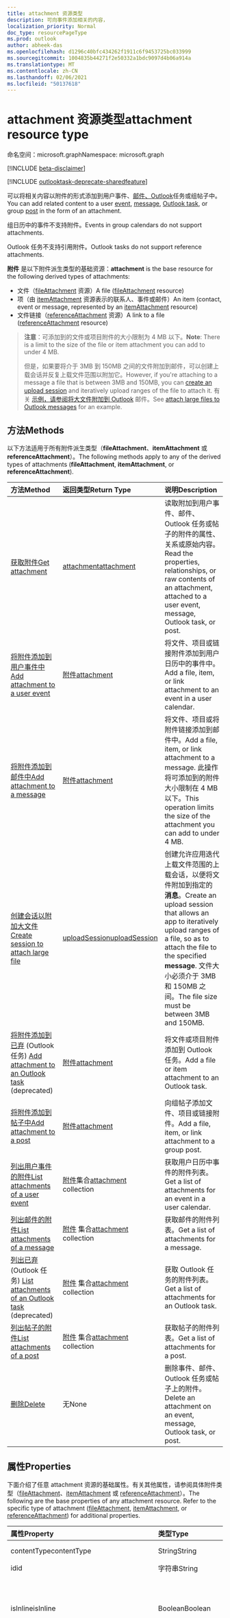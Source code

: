 ```yaml
---
title: attachment 资源类型
description: 可向事件添加相关的内容，
localization_priority: Normal
doc_type: resourcePageType
ms.prod: outlook
author: abheek-das
ms.openlocfilehash: d1296c40bfc434262f1911c6f9453725bc033999
ms.sourcegitcommit: 1004835b44271f2e50332a1bdc9097d4b06a914a
ms.translationtype: MT
ms.contentlocale: zh-CN
ms.lasthandoff: 02/06/2021
ms.locfileid: "50137618"
---
```

# <a name="attachment-resource-type"></a><span data-ttu-id="5b153-103">attachment 资源类型</span><span class="sxs-lookup"><span data-stu-id="5b153-103">attachment resource type</span></span>

<span data-ttu-id="5b153-104">命名空间：microsoft.graph</span><span class="sxs-lookup"><span data-stu-id="5b153-104">Namespace: microsoft.graph</span></span>

[!INCLUDE [beta-disclaimer](../../includes/beta-disclaimer.md)]

[!INCLUDE [outlooktask-deprecate-sharedfeature](../../includes/outlooktask-deprecate-sharedfeature.md)]

<span data-ttu-id="5b153-105">可以将相关内容以附件的形式添加到用户[](../resources/event.md)事件、[邮件](../resources/message.md)[、Outlook](../resources/outlooktask.md)任务或组[](../resources/post.md)帖子中。</span><span class="sxs-lookup"><span data-stu-id="5b153-105">You can add related content to a user [event](../resources/event.md), [message](../resources/message.md), [Outlook task](../resources/outlooktask.md), or group [post](../resources/post.md) in the form of an attachment.</span></span> 

<span data-ttu-id="5b153-106">组日历中的事件不支持附件。</span><span class="sxs-lookup"><span data-stu-id="5b153-106">Events in group calendars do not support attachments.</span></span>

<span data-ttu-id="5b153-107">Outlook 任务不支持引用附件。</span><span class="sxs-lookup"><span data-stu-id="5b153-107">Outlook tasks do not support reference attachments.</span></span>

<span data-ttu-id="5b153-108">**附件** 是以下附件派生类型的基础资源：</span><span class="sxs-lookup"><span data-stu-id="5b153-108">**attachment** is the base resource for the following derived types of attachments:</span></span>

* <span data-ttu-id="5b153-109">文件（[fileAttachment](../resources/fileattachment.md) 资源）</span><span class="sxs-lookup"><span data-stu-id="5b153-109">A file ([fileAttachment](../resources/fileattachment.md) resource)</span></span>
* <span data-ttu-id="5b153-110">项（由 [itemAttachment](../resources/itemattachment.md) 资源表示的联系人、事件或邮件）</span><span class="sxs-lookup"><span data-stu-id="5b153-110">An item (contact, event or message, represented by an [itemAttachment](../resources/itemattachment.md) resource)</span></span>
* <span data-ttu-id="5b153-111">文件链接（[referenceAttachment](../resources/referenceattachment.md) 资源）</span><span class="sxs-lookup"><span data-stu-id="5b153-111">A link to a file ([referenceAttachment](../resources/referenceattachment.md) resource)</span></span>

><span data-ttu-id="5b153-112">**注意**：可添加到的文件或项目附件的大小限制为 4 MB 以下。</span><span class="sxs-lookup"><span data-stu-id="5b153-112">**Note**: There is a limit to the size of the file or item attachment you can add to under 4 MB.</span></span> 
>
> <span data-ttu-id="5b153-113">但是，如果要将介于 3MB 到 150MB 之间的文件附加到邮件，可以创建上载会话并反复[](../api/attachment-createuploadsession.md)上载文件范围以附加它。</span><span class="sxs-lookup"><span data-stu-id="5b153-113">However, if you're attaching to a message a file that is between 3MB and 150MB, you can [create an upload session](../api/attachment-createuploadsession.md) and iteratively upload ranges of the file to attach it.</span></span> <span data-ttu-id="5b153-114">有关 [示例，请参阅将大文件附加到 Outlook](/graph/outlook-large-attachments) 邮件。</span><span class="sxs-lookup"><span data-stu-id="5b153-114">See [attach large files to Outlook messages](/graph/outlook-large-attachments) for an example.</span></span>

## <a name="methods"></a><span data-ttu-id="5b153-115">方法</span><span class="sxs-lookup"><span data-stu-id="5b153-115">Methods</span></span>

<span data-ttu-id="5b153-116">以下方法适用于所有附件派生类型（**fileAttachment**、**itemAttachment** 或 **referenceAttachment**）。</span><span class="sxs-lookup"><span data-stu-id="5b153-116">The following methods apply to any of the derived types of attachments (**fileAttachment**, **itemAttachment**, or **referenceAttachment**).</span></span>

| <span data-ttu-id="5b153-117">方法</span><span class="sxs-lookup"><span data-stu-id="5b153-117">Method</span></span>       | <span data-ttu-id="5b153-118">返回类型</span><span class="sxs-lookup"><span data-stu-id="5b153-118">Return Type</span></span>  |<span data-ttu-id="5b153-119">说明</span><span class="sxs-lookup"><span data-stu-id="5b153-119">Description</span></span>|
|:---------------|:--------|:----------|
|[<span data-ttu-id="5b153-120">获取附件</span><span class="sxs-lookup"><span data-stu-id="5b153-120">Get attachment</span></span>](../api/attachment-get.md) | [<span data-ttu-id="5b153-121">attachment</span><span class="sxs-lookup"><span data-stu-id="5b153-121">attachment</span></span>](attachment.md) |<span data-ttu-id="5b153-122">读取附加到用户事件、邮件、Outlook 任务或帖子的附件的属性、关系或原始内容。</span><span class="sxs-lookup"><span data-stu-id="5b153-122">Read the properties, relationships, or raw contents of an attachment, attached to a user event, message, Outlook task, or post.</span></span>|
|[<span data-ttu-id="5b153-123">将附件添加到用户事件中</span><span class="sxs-lookup"><span data-stu-id="5b153-123">Add attachment to a user event</span></span>](../api/event-post-attachments.md) | [<span data-ttu-id="5b153-124">附件</span><span class="sxs-lookup"><span data-stu-id="5b153-124">attachment</span></span>](attachment.md) |<span data-ttu-id="5b153-125">将文件、项目或链接附件添加到用户日历中的事件中。</span><span class="sxs-lookup"><span data-stu-id="5b153-125">Add a file, item, or link attachment to an event in a user calendar.</span></span>|
|[<span data-ttu-id="5b153-126">将附件添加到邮件中</span><span class="sxs-lookup"><span data-stu-id="5b153-126">Add attachment to a message</span></span>](../api/message-post-attachments.md) | [<span data-ttu-id="5b153-127">附件</span><span class="sxs-lookup"><span data-stu-id="5b153-127">attachment</span></span>](attachment.md) |<span data-ttu-id="5b153-128">将文件、项目或将附件链接添加到邮件中。</span><span class="sxs-lookup"><span data-stu-id="5b153-128">Add a file, item, or link attachment to a message.</span></span> <span data-ttu-id="5b153-129">此操作将可添加到的附件大小限制在 4 MB 以下。</span><span class="sxs-lookup"><span data-stu-id="5b153-129">This operation limits the size of the attachment you can add to under 4 MB.</span></span>|
|[<span data-ttu-id="5b153-130">创建会话以附加大文件</span><span class="sxs-lookup"><span data-stu-id="5b153-130">Create session to attach large file</span></span>](../api/attachment-createuploadsession.md)| [<span data-ttu-id="5b153-131">uploadSession</span><span class="sxs-lookup"><span data-stu-id="5b153-131">uploadSession</span></span>](uploadsession.md) | <span data-ttu-id="5b153-132">创建允许应用迭代上载文件范围的上载会话，以便将文件附加到指定的 **消息**。</span><span class="sxs-lookup"><span data-stu-id="5b153-132">Create an upload session that allows an app to iteratively upload ranges of a file, so as to attach the file to the specified **message**.</span></span> <span data-ttu-id="5b153-133">文件大小必须介于 3MB 和 150MB 之间。</span><span class="sxs-lookup"><span data-stu-id="5b153-133">The file size must be between 3MB and 150MB.</span></span>|
|<span data-ttu-id="5b153-134">[将附件添加到已弃](../api/outlooktask-post-attachments.md) (Outlook 任务) </span><span class="sxs-lookup"><span data-stu-id="5b153-134">[Add attachment to an Outlook task](../api/outlooktask-post-attachments.md) (deprecated)</span></span> | [<span data-ttu-id="5b153-135">附件</span><span class="sxs-lookup"><span data-stu-id="5b153-135">attachment</span></span>](attachment.md) |<span data-ttu-id="5b153-136">将文件或项目附件添加到 Outlook 任务。</span><span class="sxs-lookup"><span data-stu-id="5b153-136">Add a file or item attachment to an Outlook task.</span></span>|
|[<span data-ttu-id="5b153-137">将附件添加到帖子中</span><span class="sxs-lookup"><span data-stu-id="5b153-137">Add attachment to a post</span></span>](../api/post-post-attachments.md) | [<span data-ttu-id="5b153-138">附件</span><span class="sxs-lookup"><span data-stu-id="5b153-138">attachment</span></span>](attachment.md) |<span data-ttu-id="5b153-139">向组帖子添加文件、项目或链接附件。</span><span class="sxs-lookup"><span data-stu-id="5b153-139">Add a file, item, or link attachment to a group post.</span></span>|
|[<span data-ttu-id="5b153-140">列出用户事件的附件</span><span class="sxs-lookup"><span data-stu-id="5b153-140">List attachments of a user event</span></span>](../api/event-list-attachments.md) | <span data-ttu-id="5b153-141">[附件](attachment.md)集合</span><span class="sxs-lookup"><span data-stu-id="5b153-141">[attachment](attachment.md) collection</span></span> | <span data-ttu-id="5b153-142">获取用户日历中事件的附件列表。</span><span class="sxs-lookup"><span data-stu-id="5b153-142">Get a list of attachments for an event in a user calendar.</span></span> |
|[<span data-ttu-id="5b153-143">列出邮件的附件</span><span class="sxs-lookup"><span data-stu-id="5b153-143">List attachments of a message</span></span>](../api/message-list-attachments.md) | <span data-ttu-id="5b153-144">[附件](attachment.md) 集合</span><span class="sxs-lookup"><span data-stu-id="5b153-144">[attachment](attachment.md) collection</span></span> | <span data-ttu-id="5b153-145">获取邮件的附件列表。</span><span class="sxs-lookup"><span data-stu-id="5b153-145">Get a list of attachments for a message.</span></span> |
|<span data-ttu-id="5b153-146">[列出已弃](../api/outlooktask-list-attachments.md) (Outlook 任务) </span><span class="sxs-lookup"><span data-stu-id="5b153-146">[List attachments of an Outlook task](../api/outlooktask-list-attachments.md) (deprecated)</span></span> | <span data-ttu-id="5b153-147">[附件](attachment.md) 集合</span><span class="sxs-lookup"><span data-stu-id="5b153-147">[attachment](attachment.md) collection</span></span> | <span data-ttu-id="5b153-148">获取 Outlook 任务的附件列表。</span><span class="sxs-lookup"><span data-stu-id="5b153-148">Get a list of attachments for an Outlook task.</span></span> |
|[<span data-ttu-id="5b153-149">列出帖子的附件</span><span class="sxs-lookup"><span data-stu-id="5b153-149">List attachments of a post</span></span>](../api/post-list-attachments.md) | <span data-ttu-id="5b153-150">[附件](attachment.md) 集合</span><span class="sxs-lookup"><span data-stu-id="5b153-150">[attachment](attachment.md) collection</span></span> | <span data-ttu-id="5b153-151">获取帖子的附件列表。</span><span class="sxs-lookup"><span data-stu-id="5b153-151">Get a list of attachments for a post.</span></span> |
|[<span data-ttu-id="5b153-152">删除</span><span class="sxs-lookup"><span data-stu-id="5b153-152">Delete</span></span>](../api/attachment-delete.md) | <span data-ttu-id="5b153-153">无</span><span class="sxs-lookup"><span data-stu-id="5b153-153">None</span></span> |<span data-ttu-id="5b153-154">删除事件、邮件、Outlook 任务或帖子上的附件。</span><span class="sxs-lookup"><span data-stu-id="5b153-154">Delete an attachment on an event, message, Outlook task, or post.</span></span> |

## <a name="properties"></a><span data-ttu-id="5b153-155">属性</span><span class="sxs-lookup"><span data-stu-id="5b153-155">Properties</span></span>

<span data-ttu-id="5b153-p104">下面介绍了任意 attachment 资源的基础属性。有关其他属性，请参阅具体附件类型（[fileAttachment](../resources/fileattachment.md)、[itemAttachment](../resources/itemattachment.md) 或 [referenceAttachment](../resources/referenceattachment.md)）。</span><span class="sxs-lookup"><span data-stu-id="5b153-p104">The following are the base properties of any attachment resource. Refer to the specific type of attachment ([fileAttachment](../resources/fileattachment.md), [itemAttachment](../resources/itemattachment.md), or [referenceAttachment](../resources/referenceattachment.md)) for additional properties.</span></span>

| <span data-ttu-id="5b153-158">属性</span><span class="sxs-lookup"><span data-stu-id="5b153-158">Property</span></span>     | <span data-ttu-id="5b153-159">类型</span><span class="sxs-lookup"><span data-stu-id="5b153-159">Type</span></span>   |<span data-ttu-id="5b153-160">说明</span><span class="sxs-lookup"><span data-stu-id="5b153-160">Description</span></span>|
|:---------------|:--------|:----------|
|<span data-ttu-id="5b153-161">contentType</span><span class="sxs-lookup"><span data-stu-id="5b153-161">contentType</span></span>|<span data-ttu-id="5b153-162">String</span><span class="sxs-lookup"><span data-stu-id="5b153-162">String</span></span>|<span data-ttu-id="5b153-163">MIME 类型。</span><span class="sxs-lookup"><span data-stu-id="5b153-163">The MIME type.</span></span>|
|<span data-ttu-id="5b153-164">id</span><span class="sxs-lookup"><span data-stu-id="5b153-164">id</span></span>|<span data-ttu-id="5b153-165">字符串</span><span class="sxs-lookup"><span data-stu-id="5b153-165">String</span></span>| <span data-ttu-id="5b153-166">只读。</span><span class="sxs-lookup"><span data-stu-id="5b153-166">Read-only.</span></span>|
|<span data-ttu-id="5b153-167">isInline</span><span class="sxs-lookup"><span data-stu-id="5b153-167">isInline</span></span>|<span data-ttu-id="5b153-168">Boolean</span><span class="sxs-lookup"><span data-stu-id="5b153-168">Boolean</span></span>|<span data-ttu-id="5b153-169">如果附件是内嵌附件，则为 `true`；否则为 `false`。</span><span class="sxs-lookup"><span data-stu-id="5b153-169">`true` if the attachment is an inline attachment; otherwise, `false`.</span></span>|
|<span data-ttu-id="5b153-170">lastModifiedDateTime</span><span class="sxs-lookup"><span data-stu-id="5b153-170">lastModifiedDateTime</span></span>|<span data-ttu-id="5b153-171">DateTimeOffset</span><span class="sxs-lookup"><span data-stu-id="5b153-171">DateTimeOffset</span></span>|<span data-ttu-id="5b153-p105">时间戳类型表示使用 ISO 8601 格式的日期和时间信息，并且始终处于 UTC 时间。例如，2014 年 1 月 1 日午夜 UTC 类似于如下形式：`'2014-01-01T00:00:00Z'`</span><span class="sxs-lookup"><span data-stu-id="5b153-p105">The Timestamp type represents date and time information using ISO 8601 format and is always in UTC time. For example, midnight UTC on Jan 1, 2014 would look like this: `'2014-01-01T00:00:00Z'`</span></span>|
|<span data-ttu-id="5b153-174">名称</span><span class="sxs-lookup"><span data-stu-id="5b153-174">name</span></span>|<span data-ttu-id="5b153-175">String</span><span class="sxs-lookup"><span data-stu-id="5b153-175">String</span></span>|<span data-ttu-id="5b153-176">附件的显示名称。</span><span class="sxs-lookup"><span data-stu-id="5b153-176">The display name of the attachment.</span></span> <span data-ttu-id="5b153-177">这不必是实际的文件名。</span><span class="sxs-lookup"><span data-stu-id="5b153-177">This does not need to be the actual file name.</span></span>|
|<span data-ttu-id="5b153-178">大小</span><span class="sxs-lookup"><span data-stu-id="5b153-178">size</span></span>|<span data-ttu-id="5b153-179">Int32</span><span class="sxs-lookup"><span data-stu-id="5b153-179">Int32</span></span>|<span data-ttu-id="5b153-180">附件大小，以字节为单位。</span><span class="sxs-lookup"><span data-stu-id="5b153-180">The length of the attachment in bytes.</span></span>|

## <a name="relationships"></a><span data-ttu-id="5b153-181">关系</span><span class="sxs-lookup"><span data-stu-id="5b153-181">Relationships</span></span>
<span data-ttu-id="5b153-182">无</span><span class="sxs-lookup"><span data-stu-id="5b153-182">None</span></span>

## <a name="json-representation"></a><span data-ttu-id="5b153-183">JSON 表示形式</span><span class="sxs-lookup"><span data-stu-id="5b153-183">JSON representation</span></span>

<span data-ttu-id="5b153-184">下面是资源的 JSON 表示形式。</span><span class="sxs-lookup"><span data-stu-id="5b153-184">Here is a JSON representation of the resource</span></span>

<!-- {
  "blockType": "resource",
  "optionalProperties": [

  ],
  "keyProperty": "id",
  "@odata.type": "microsoft.graph.attachment"
}-->

```json
{
  "contentType": "string",
  "id": "string (identifier)",
  "isInline": true,
  "lastModifiedDateTime": "String (timestamp)",
  "name": "string",
  "size": 1024
}
```


<!-- uuid: 8fcb5dbc-d5aa-4681-8e31-b001d5168d79
2015-10-25 14:57:30 UTC -->
<!--
{
  "type": "#page.annotation",
  "description": "attachment resource",
  "keywords": "",
  "section": "documentation",
  "tocPath": "",
  "suppressions": []
}
-->


